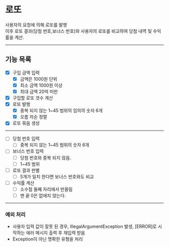 # 로또

사용자의 요청에 의해 로또를 발행<br>
이후 로또 결과(당첨 번호,보너스 번호)와 사용자의 로또를 비교하여 당첨 내역 및 수익률을 계산.
<hr>

## 기능 목록

- [x] 구입 금액 입력
    - [x] 금액은 1000원 단위
    - [x] 최소 금액 1000원 이상
    - [x] 최대 금액 20억 미만
- [x] 구입할 로또 갯수 계산
- [x] 로또 발행
    - [x] 중복 되지 않는 1~45 범위의 임의의 숫자 6개
    - [x] 오름 차순 정렬
- [x] 로또 묶음 생성

<hr>

- [ ] 당첨 번호 입력
    - [ ] 중복 되지 않는 1~45 범위의 숫자 6개
- [ ] 보너스 번호 입력
    - [ ] 당첨 번호와 중복 되지 않음.
    - [ ] 1~45 범위
- [ ] 로또 결과 판별
    - [ ] 5개가 일치 한다면 보너스 번호와도 비교
- [ ] 수익률 계산
    - [ ] 소수점 둘째 자리에서 반올림
    - [ ] 맨 끝 0은 없애지 않는다.

<hr>

### 예외 처리

- 사용자 입력 값이 잘못 된 경우, IllegalArgumentException 발생, [ERROR]로 시작하는 에러 메시지 출력 후 재입력 받음
- Exception이 아닌 명확한 유형을 처리
